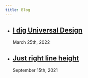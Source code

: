 ```yaml
---
title: Blog
---
```

<ul>
    <li>
        <h2>
            <a href="/blog/i-dig-universal-design/">
                I dig Universal Design
            </a>
        </h2>
        <p>
            <time>March 25th, 2022</time>
        </p>
    </li>
    <li>
        <h2>
            <a href="/blog/just-right-line-height/">
                Just right line height
            </a>
        </h2>
        <p><time>September 15th, 2021</time></p>
    </li>
</ul>
<p>
</p>


